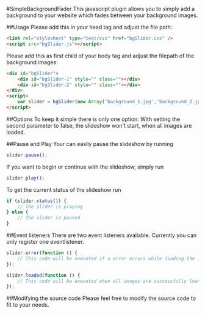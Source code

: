 #SimpleBackgroundFader
This javascript plugin allows you to simply add a background to your website which fades between your background images.


##Usage
Please add this in your head tag and adjust the file path:
```html
<link rel="stylesheet" type="text/css" href="bgSlider.css" />
<script src="bgSlider.js"></script>
```

Please add this as first child of your body tag and adjust the filepath of the background images:
```html
<div id="bgSlider">
	<div id="bgSlider-1" style="" class=""></div>
	<div id="bgSlider-2" style="" class=""></div>
</div>
<script>
    var slider = bgSlider(new Array('background_1.jpg','background_2.jpg','background_3.jpg'));
</script>
```

##Options
To keep it simple there is only one option: With setting the second parameter to false, the slideshow won't start, when all images are loaded.

##Pause and Play
Your can easily pause the slideshow by running
```javascript
slider.pause();
```
If you want to begin or continue with the slideshow, simply run
```javascript
slider.play();
```
To get the current status of the slideshow run
``` javascript
if (slider.status()) {
    // The slider is playing
} else {
    // The slider is paused
}
```

##Event listeners
There are two event listeners available.
Currently you can only register one eventlistener.
```javascript
slider.error(function () {
    // This code will be executed if a error occurs while loading the images.
});

slider.loaded(function () {
    // This code will be executed when all images are successfully loaded.
});
```

##Modifying the source code
Please feel free to modify the source code to fit to your needs.
